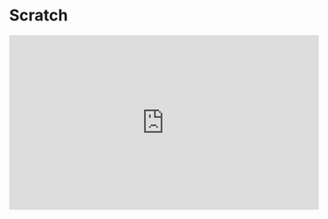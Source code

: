 # Scratch

<iframe 
    width="560" 
    height="315" 
    src="https://www.youtube.com/embed/eUXikCvC3Hg" 
    title="YouTube video player" 
    frameborder="0" 
    allow="accelerometer; autoplay; clipboard-write; encrypted-media; gyroscope; picture-in-picture; web-share" 
    allowfullscreen>
</iframe>

